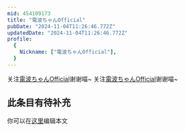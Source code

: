 ```yaml
---
mid: 454109173
title: "電波ちゃんOfficial"
pubDate: "2024-11-04T11:26:46.772Z"
updatedDate: "2024-11-04T11:26:46.772Z"
profile:
  {
    Nickname: ["電波ちゃんOfficial"],
  }
---
```


关注[電波ちゃんOfficial](https://space.bilibili.com/454109173)谢谢喵~ 关注[電波ちゃんOfficial](https://space.bilibili.com/454109173)谢谢喵~

## 此条目有待补充
你可以在[这里](https://github.com/Yuhanawa/VTuber.ICU-Content/edit/master/v/電波ちゃんOfficial/index.md)编辑本文
